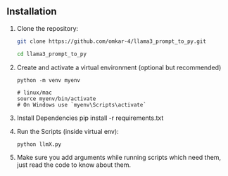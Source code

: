 ## Installation

1. Clone the repository:

    ```bash
   git clone https://github.com/omkar-4/llama3_prompt_to_py.git
   
   cd llama3_prompt_to_py
    ```

2. Create and activate a virtual environment (optional but recommended)
    ```
    python -m venv myenv

    # linux/mac
    source myenv/bin/activate
    # On Windows use `myenv\Scripts\activate`
    ```
3. Install Dependencies
pip install -r requirements.txt

4. Run the Scripts (inside virtual env):
    ```
    python llmX.py
    ```
5. Make sure you add arguments while running scripts which need them, just read the code to know about them.